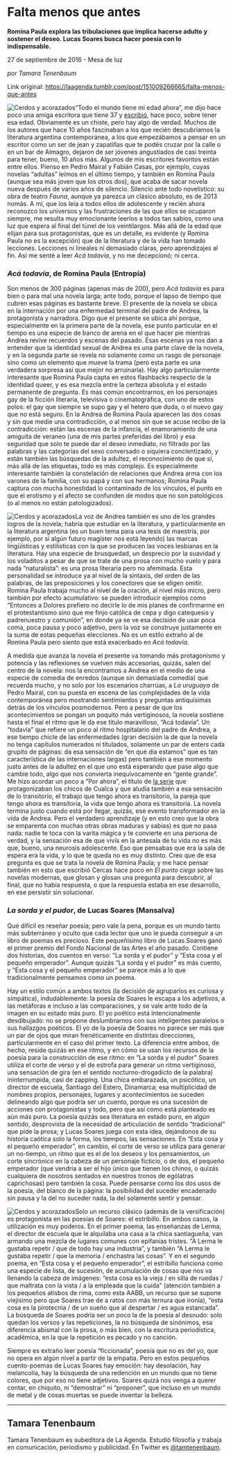 # Falta menos que antes

**Romina Paula explora las tribulaciones que implica hacerse adulto y sostener el deseo. Lucas Soares busca hacer poesía con lo indispensable.**

27 de septiembre de 2016 - Mesa de luz

_por Tamara Tenenbaum_

Link original: https://laagenda.tumblr.com/post/151009266665/falta-menos-que-antes

![Cerdos y acorazados](https://64.media.tumblr.com/b45c04094be14eb5912abfab9510a422/tumblr_inline_pk08nlsfI11t6q87u_500.jpg)“Todo el mundo tiene mi edad ahora”, me dijo hace poco una amiga escritora que tiene 37 y [escribió](http://laagenda.buenosaires.gob.ar/post/148147719670/como-reyes-destronados), hace poco, sobre tener esa edad. Obviamente es un chiste, pero hay algo de verdad. Muchos de los autores que hace 10 años fascinaban a los que recién descubríamos la literatura argentina contemporánea, a los que empezábamos a pensar en un escritor como un ser de jean y zapatillas que te podés cruzar por la calle o en un bar de Almagro, dejaron de ser jóvenes angustiados de casi treinta para tener, bueno, 10 años más. Algunos de mis escritores favoritos están entre ellos. Pienso en Pedro Mairal y Fabián Casas, por ejemplo, cuyas novelas “adultas” leímos en el último tiempo, y también en Romina Paula (aunque sea más joven que los otros dos), que acaba de sacar novela nueva después de varios años de silencio. Silencio ante todo novelístico: su obra de teatro *Fauna*, aunque ya parezca un clásico absoluto, es de 2013 nomás. A mí, que los leía a todos ellos de adolescente y recién ahora reconozco los universos y las frustraciones de las que ellos se ocuparon siempre, me resulta muy emocionante leerlos a todos tan sabios, como una luz que espera al final del túnel de los veintilargos. Más allá de la edad que elijan para sus protagonistas, que es un detalle, es evidente (y Romina Paula no es la excepción) que de la literatura y de la vida han tomado lecciones. Lecciones ni lineales ni demasiado claras, pero aprendizajes al fin. Así me senté a leer *Acá todavía*, y no me decepcionó; ni cerca.


### *Acá todavía*, de Romina Paula (Entropía)

Son menos de 300 páginas (apenas más de 200), pero *Acá todavía* es para bien o para mal una novela larga; ante todo, porque el lapso de tiempo que cubren esas páginas es bastante breve. El presente de la novela se ubica en la internación por una enfermedad terminal del padre de Andrea, la protagonista y narradora. Digo que el presente se ubica ahí porque, especialmente en la primera parte de la novela, ese punto particular en el tiempo es una especie de banco de arena en el que hacer pie mientras Andrea revive recuerdos y escenas del pasado. Esas escenas ya nos dan a entender que la identidad sexual de Andrea es una parte clave de la novela, y en la segunda parte se revela no solamente como un rasgo de personaje sino como un elemento que mueve la trama (pero esta parte es una verdadera sorpresa así que mejor no arruinarla). Hay algo particularmente interesante que Romina Paula capta en estos flashbacks respecto de la identidad queer, y es esa mezcla entre la certeza absoluta y el estado permanente de pregunta. Es más común encontrarnos, en los personajes gay de la ficción literaria, televisiva o cinematográfica, con uno de estos polos: el gay que siempre se supo gay y el hetero que duda, o el nuevo gay que no está seguro. En la Andrea de Romina Paula aparecen las dos cosas y sin que medie una contradicción, o al menos sin que se acuse recibo de la contradicción: están las escenas de la infancia, el enamoramiento de una amiguita de veraneo (una de mis partes preferidas del libro) y esa seguridad que solo te puede dar el deseo inmediato, no filtrado por las palabras y las categorías del sexo conversado o siquiera concientizado, y están también las búsquedas de la adultez, el reconocimiento de que sí, más allá de las etiquetas, todo es más complejo. Es especialmente interesante también la constelación de relaciones que Andrea arma con los varones de la familia, con su papá y con sus hermanos; Romina Paula captura con mucha honestidad lo contaminado de los vínculos, el punto en que el erotismo y el afecto se confunden de modos que no son patológicos (o al menos no están patologizados).


![Cerdos y acorazados](https://64.media.tumblr.com/85f4a1840c677b79ca0b9f3f8bd27d2f/tumblr_inline_pk08nlww6E1t6q87u_250.jpg)La voz de Andrea también es uno de los grandes logros de la novela; habría que estudiar en la literatura, y particularmente en la literatura argentina (es un buen tema para una tesis de maestría, por ejemplo, por si algún futuro magíster nos está leyendo) las marcas lingüísticas y estilísticas con la que se producen las voces lesbianas en la literatura. Hay una especie de brusquedad, un desprecio por la suavidad y los voladitos a pesar de que se trate de una prosa con mucho vuelo y para nada “naturalista”: es una prosa literaria pero no afeminada. Esta personalidad se introduce ya al nivel de la sintaxis, del orden de las palabras, de las preposiciones y los conectores que se eligen omitir. Romina Paula trabaja mucho al nivel de la oración, al nivel más micro, pero también por efecto acumulativo: se pueden introducir ejemplos como “Entonces a Dolores prefiero no decirle lo de mis planes de confirmarme en el protestantismo sino que me finjo católica de cepa y digo catequesis y padrenuestro y comunión”, en donde ya se ve esa decisión de usar poca coma, poca pausa y poco adjetivo, pero la voz se construye justamente en la suma de estas pequeñas elecciones. No es un estilo extraño al de Romina Paula pero siento que está exacerbado en *Acá todavía*.


A medida que avanza la novela el presente va tomando más protagonismo y potencia y las reflexiones se vuelven más accesorias, quizás, salen del centro de la novela: nos la encontramos a Andrea en el medio de una especie de comedia de enredos (aunque sin demasiada comedia) que recuerda mucho, y no solo por los escenarios charrúas, a *La uruguaya* de Pedro Mairal, con su puesta en escena de las complejidades de la vida contemporánea pero mostrando sentimientos y preguntas antiquísimas detrás de los vínculos posmodernos. Pero a pesar de que los acontecimientos se pongan un poquito más vertiginosos, la novela sostiene hasta el final el ritmo que le da ese título maravilloso, “Acá todavía”. Un “todavía” que refiere un poco al ritmo hospitalario del padre de Andrea, a ese tiempo chicle de las enfermedades (gran decisión la de que la novela no tenga capítulos numerados ni titulados, solamente un par de enters cada grupito de páginas: da esa sensación de “en qué día estamos” que es tan característica de las internaciones largas) pero también a ese momento justo antes de la adultez en el que uno está esperando que pase algo que cambie todo, algo que nos convierta inequívocamente en “gente grande”. Me hizo acordar un poco a “Por ahora”, el título de [la serie](https://www.youtube.com/watch?v=wWz1XwTl6QA) que protagonizaban los chicos de Cualca y que aludía también a esa sensación de lo transitorio, el trabajo que tengo ahora es transitorio, la pareja que tengo ahora es transitoria, la vida que tengo ahora es transitoria. La novela termina justo cuando está por llegar, quizás, ese evento transformador en la vida de Andrea. Pero el verdadero aprendizaje (y en esto creo que la obra se emparenta con muchas otras obras maduras y sabias) es que no pasa nada: nadie te toca con la varita mágica y te convierte en una persona de verdad, y la sensación esa de que vivís en la antesala de tu vida no es más que, bueno, una neurosis adolescente. Eso que pensabas que era la sala de espera era la vida, y lo que te queda no es muy distinto. Creo que de esa pregunta es que se trata la novela de Romina Paula; y me hace pensar también en esto que escribió Cercas hace poco en *El punto ciego* sobre las novelas modernas, que glosan y glosan una pregunta para descubrir, al final, que no había respuesta, o que la respuesta estaba en ese desarrollo, en ese persistir sin solucionar.


### *La sorda y el pudor*, de Lucas Soares (Mansalva)

Qué difícil es reseñar poesía; pero vale la pena, porque es un mundo tanto más subterráneo y oculto que cada lector que uno le pueda conseguir a un libro de poemas es precioso. Este pequeñísimo libro de Lucas Soares ganó el primer premio del Fondo Nacional de las Artes el año pasado. Contiene dos historias, dos cuentos en verso: “La sorda y el pudor” y “Esta cosa y el pequeño emperador”. Aunque quizás “La sorda y el pudor” es más cuento, y “Esta cosa y el pequeño emperador” se parece más a lo que tradicionalmente pensamos como un poema. 


Hay un estilo común a ambos textos (la decisión de agruparlos es curiosa y simpática), indudablemente: la poesía de Soares le escapa a los adjetivos, a las metáforas e incluso a las comparaciones, y se vale ante todo de la imagen en su estado más puro. El yo poético está intencionalmente desdibujado: no se propone deslumbrarnos con sus inteligentes paralelos o sus hallazgos poéticos. El yo de la poesía de Soares no parece ser más que un par de ojos que miran frenéticamente en distintas direcciones, particularmente en el caso del primer texto. La diferencia entre ambos, de hecho, reside quizás en ese ritmo, y en cómo se usan los recursos de la poesía para la construcción de ese ritmo: en “La sorda y el pudor” Soares utiliza el corte de verso y el de estrofa para generar un ritmo vertiginoso, una sensación de gira (en el sentido nocturno-drogadicto de la palabra) ininterrumpida, casi de zapping. Una chica embarazada, un psicótico, un director de escuela, Santiago del Estero, Dinamarca; esa multiplicidad de nombres propios, personajes, lugares y acontecimientos se suceden delineando algo que podría ser un cuento, porque es una sucesión de acciones con protagonistas y todo, pero que así como está planteado es aún más puro. La poesía quizás sea literatura en estado puro, en algún sentido, desprovista de la necesidad de articulación de sentido “tradicional” que pide la prosa; y Lucas Soares juega con esta idea, dejándonos de su historia caótica solo la forma, los tiempos, las sensaciones. En “Esta cosa y el pequeño emperador”, en cambio, el corte de verso se utiliza para generar un no-tiempo, un ritmo que es el de los deseos y los pensamientos, un corte sincrónico en la cabeza de un personaje ficticio, o de dos, el pequeño emperador (que vendría a ser el hijo único que tienen los chinos, o quizás cualquiera de nosotros sentados en nuestros tronos de ególatras caprichosas) pero también la cosa. Puede pensarse como los dos usos de la poesía, del blanco de la página: la posibilidad del suceder encadenado sin pausa y la del no suceder nada, la del solamente sentir y pensar.


![Cerdos y acorazados](https://64.media.tumblr.com/4f3a0488bf650f3e6ffa8da2b101b982/tumblr_inline_pk08nmDJqz1t6q87u_250.jpg)Solo un recurso clásico (además de la versificación) es protagonista en las poesías de Soares: el estribillo. En ambos casos, la utilización es muy poderos. En el primer poema, las enseñanzas de Lerma, el director de escuela que le alquilaba una casa a la chica santiagueña, van armando una mezcla de lugares comunes con epifanías tristes. “A Lerma le gustaba repetir / que de todo hay una industria”, y también “A Lerma le gustaba repetir / que la memoria / enchastra las cosas”. Y en el segundo poema, en “Esta cosa y el pequeño emperador”, el estribillo funciona como una especie de lista, de sucesión, de acumulación de cosas que nos va llenando la cabeza de imágenes: “esta cosa es la vieja / en silla de ruedas / que maltrata con la vista / a la empleada que la cuida” (atención también a los pequeños atisbos de rima, como esta AABB, un recurso que se supone viejísimo pero que Soares trae de a ratos con más ternura que ironía), “esta cosa es la pirotecnia / de un sueño que al despertar / es agua estancada”. La búsqueda de Soares podría ser un poco la de la poesía al desnudo: solo quedan los versos y las repeticiones, la no búsqueda de sinónimos, esa diferencia abismal con la prosa, o más bien, con la escritura periodística, académica, en la que la repetición es pecado y no canción. 


Siempre es extraño leer poesía “ficcionada”, poesía que no es del yo, que no opera en algún nivel a partir de la empatía. Pero en estos pequeños cuento-poemas de Lucas Soares hay emoción: hay desolación, hay melancolía, hay la búsqueda de una redención en un mundo que no tiene colores, que por eso no tiene adjetivos. Soares quizá nos venga a querer contar, en chiquito, ni “demostrar” ni “proponer”, que incluso en un mundo de metal y de cosas muertas se puede inventar la belleza.




---

 Tamara Tenenbaum
-----------------

 Tamara Tenenbaum es subeditora de La Agenda. Estudió filosofía y trabaja en comunicación, periodismo y publicidad. En Twitter es [@tamtenenbaum](https://twitter.com/tamtenenbaum).


